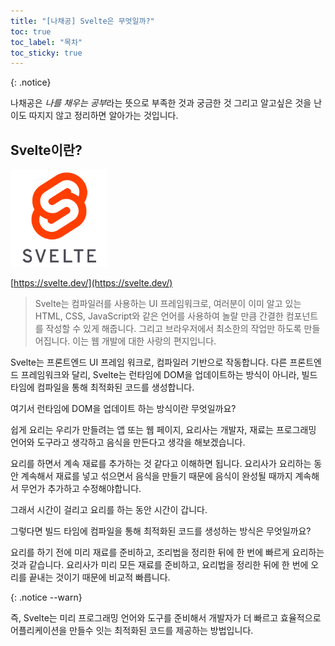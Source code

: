 ```yaml
---
title: "[나채공] Svelte은 무엇일까?"
toc: true
toc_label: "목차"
toc_sticky: true
---
```


{: .notice}

<span class="hlm">나채공</span>은 *나를 채우는 공부*라는 뜻으로 부족한 것과 궁금한 것 그리고 알고싶은 것을 난이도 따지지 않고 정리하면 알아가는 것입니다.

## Svelte이란?

<img src="/../images/2025-03-13-Svelte에대해 알아보자/Svelte-logo.png" alt="Svelte Framework: A Modern Approach to Building Reactive User Interfaces" style="zoom:67%;" />

[https://svelte.dev/](https://svelte.dev/)

> Svelte는 컴파일러를 사용하는 UI 프레임워크로, 여러분이 이미 알고 있는 HTML, CSS, JavaScript와 같은 언어를 사용하여 놀랄 만큼 간결한 컴포넌트를 작성할 수 있게 해줍니다. 그리고 브라우저에서 최소한의 작업만 하도록 만들어집니다. 이는 웹 개발에 대한 사랑의 편지입니다.

Svelte는  프론트엔드 UI 프레임 워크로, 컴파일러 기반으로 작동합니다. 다른 프론트엔드 프레임워크와 달리, Svelte는 런타임에 DOM을 업데이트하는 방식이 아니라, 빌드 타임에 컴파일을 통해 최적화된 코드를 생성합니다.



여기서 런타임에 DOM을 업데이트 하는 방식이란 무엇일까요?

쉽게 요리는 우리가 만들려는 앱 또는 웹 페이지, 요리사는 개발자, 재료는 프로그래밍 언어와 도구라고 생각하고 음식을 만든다고 생각을 해보겠습니다.



요리를 하면서 계속 재료를 추가하는 것 같다고 이해하면 됩니다. 요리사가 요리하는 동안 계속해서 재료를 넣고 섞으면서 음식을 만들기 때문에 음식이 완성될 때까지 계속해서 무언가 추가하고 수정해야합니다. 

그래서 시간이 걸리고 요리를 하는 동안 시간이 갑니다.



그렇다면 빌드 타임에 컴파일을 통해 최적화된 코드를 생성하는 방식은 무엇일까요?

요리를 하기 전에 미리 재료를 준비하고, 조리법을 정리한 뒤에 한 번에 빠르게 요리하는 것과 같습니다. 요리사가 미리 모든 재료를 준비하고, 요리법을 정리한 뒤에 한 번에 오리를 끝내는 것이기 때문에 비교적 빠릅니다.



{: .notice --warn}

즉, Svelte는 미리 프로그래밍 언어와 도구를 준비해서 개발자가 더 빠르고 효율적으로 어플리케이션을 만들수 잇는 최적화된 코드를 제공하는 방법입니다.